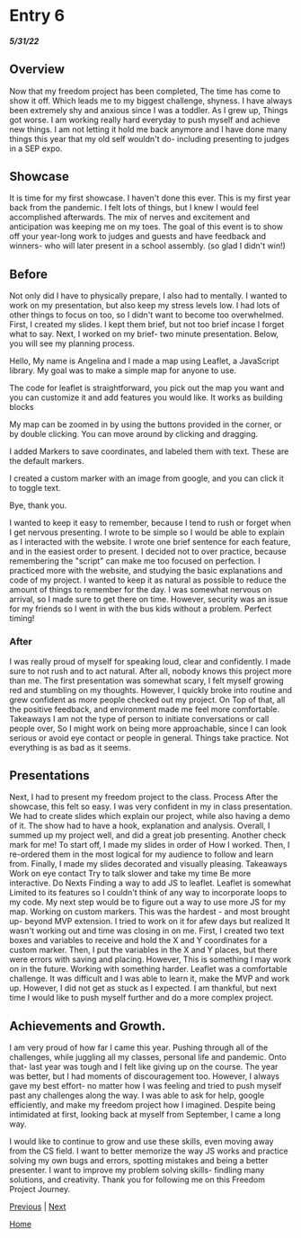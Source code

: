 # Entry 6
##### 5/31/22

## Overview

Now that my freedom project has been completed, The time has come to show it off. Which leads me to my biggest challenge, shyness. I have always been extremely shy and anxious since I was a toddler. As I grew up, Things got worse. I am working really hard everyday to push myself and achieve new things. I am not letting it hold me back anymore and I have done many things this year that my old self wouldn't do- including presenting to judges in a SEP expo.
## Showcase
It is time for my first showcase. I haven't done this ever. This is my first year back from the pandemic. I felt lots of things, but I knew I would feel accomplished afterwards. The mix of nerves and excitement and anticipation was keeping me on my toes. The goal of this event is to show off your year-long work to judges and guests and have feedback and winners- who will later present in a school assembly. (so glad I didn't win!)
## Before
Not only did I have to physically prepare, I also had to mentally. I wanted to work on my presentation, but also keep my stress levels low. I had lots of other things to focus on too, so I didn't want to become too overwhelmed. First, I created my slides. I kept them brief, but not too brief incase I forget what to say. Next, I worked on my brief- two minute presentation. Below, you will see my planning process.

Hello, My name is Angelina and I made a map using Leaflet, a JavaScript library. My goal was to make a simple map for anyone to use.

The code for leaflet is straightforward, you pick out the map you want and you can customize it and add features you would like. It works as building blocks

My map can be zoomed in by using the buttons provided in the corner, or by double clicking. You can move around by clicking and dragging.

I added Markers to save coordinates, and labeled them with text. These are the default markers.

I created a custom marker with an image from google, and you can click it to toggle text.

Bye, thank you.

I wanted to keep it easy to remember, because I tend to rush or forget when I get nervous presenting. I wrote to be simple so I would be able to explain as I interacted with the website. I wrote one brief sentence for each feature, and in the easiest order to present. I decided not to over practice, because remembering the "script" can make me too focused on perfection. I practiced more with the website, and studying the basic explanations and code of my project. I wanted to keep it as natural as possible to reduce the amount of things to remember for the day.
I was somewhat nervous on arrival, so I made sure to get there on time. However, security was an issue for my friends so I went in with the bus kids without a problem. Perfect timing!
### After
I was really proud of myself for speaking loud, clear and confidently. I made sure to not rush and to act natural. After all, nobody knows this project more than me. The first presentation was somewhat scary, I felt myself growing red and stumbling on my thoughts. However, I quickly broke into routine and grew confident as more people checked out my project. On Top of that, all the positive feedback, and environment made me feel more comfortable.
Takeaways
I am not the type of person to initiate conversations or call people over, So I might work on being more approachable, since I can look serious or avoid eye contact or people in general.
Things take practice.
Not everything is as bad as it seems.
## Presentations
Next, I had to present my freedom project to the class.
Process
After the showcase, this felt so easy. I was very confident in my in class presentation. We had to create slides which explain our project, while also having a demo of it. The show had to have a hook, explanation and analysis. Overall, I summed up my project well, and did a great job presenting. Another check mark for me!
To start off, I made my slides in order of How I worked. Then, I re-ordered them in the most logical for my audience to follow and learn from. Finally, I made my slides decorated and visually pleasing.
Takeaways
Work on eye contact
Try to talk slower and take my time
Be more interactive.
Do Nexts
Finding a way to add JS to leaflet.
Leaflet is somewhat Limited to its features so I couldn't think of any way to incorporate loops to my code. My next step would be to figure out a way to use more JS for my map.
Working on custom markers.
This was the hardest - and most brought up- beyond MVP extension. I tried to work on it for afew days but realized It wasn't working out and time was closing in on me. First, I created two text boxes and variables to receive and hold the X and Y coordinates for a custom marker. Then, I put the variables in the X and Y places, but there were errors with saving and placing. However, This is something I may work on in the future.
Working with something harder.
Leaflet was a comfortable challenge. It was difficult and I was able to learn it, make the MVP and work up. However, I did not get as stuck as I expected. I am thankful, but next time I would like to push myself further and do a more complex project.

## Achievements and Growth.
I am very proud of how far I came this year. Pushing through all of the challenges, while juggling all my classes, personal life and pandemic. Onto that- last year was tough and I felt like giving up on the course. The year was better, but I had moments of discouragement too. However, I always gave my best effort- no matter how I was feeling and tried to push myself past any challenges along the way. I was able to ask for help, google efficiently, and make my freedom project how I imagined. Despite being intimidated at first, looking back at myself from September, I came a long way.

I would like to continue to grow and use these skills, even moving away from the CS field. I want to better memorize the way JS works and practice solving my own bugs and errors, spotting mistakes and being a better presenter. I want to improve my problem solving skills- findling many solutions, and creativity.
Thank you for following me on this Freedom Project Journey.


[Previous](entry05.md) | [Next](entry07.md)

[Home](../README.md)
